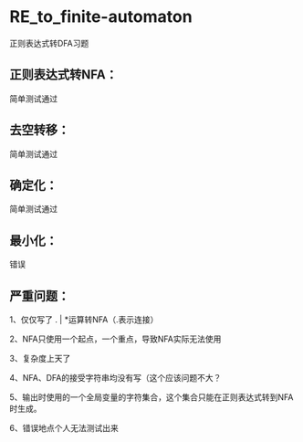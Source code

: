 # RE_to_finite-automaton
 正则表达式转DFA习题



## 正则表达式转NFA：

简单测试通过



## 去空转移：

简单测试通过



## 确定化：

简单测试通过



## 最小化：

错误

## 严重问题：

1、仅仅写了 . | *运算转NFA（.表示连接）

2、NFA只使用一个起点，一个重点，导致NFA实际无法使用

3、复杂度上天了

4、NFA、DFA的接受字符串均没有写（这个应该问题不大？

5、输出时使用的一个全局变量的字符集合，这个集合只能在正则表达式转到NFA时生成。

6、错误地点个人无法测试出来
